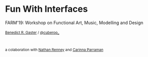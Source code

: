 # Fun With Interfaces
<p>
    FARM'19: Workshop on Functional Art, Music, Modelling and Design
    <br>
    <br>
    <small>
        <a href="http://www.cems.uwe.ac.uk/~br-gaster/">Benedict R. Gaster</a> /
        <a href="http://twitter.com/cuberoo_">@cuberoo_</a>
        <br>
        <br>
        <br>
        <br>
        a colaboration with <a href="https://people.uwe.ac.uk/Person/NathanRenney">Nathan Renney</a> 
        and <a href="https://www.uwe.ac.uk/sca/research/cfpr/staff/carinna_parraman/">Carinna Parraman</a>
    </small>
    

</p>

